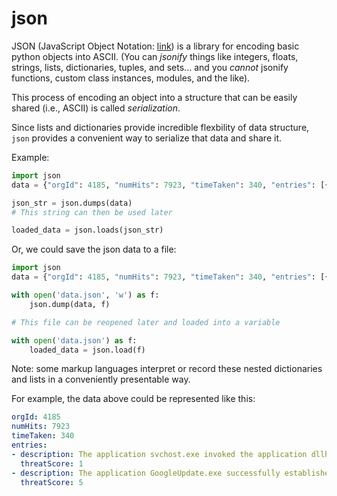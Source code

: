 # json

JSON (JavaScript Object Notation: [link](https://json.org)) is a library for encoding basic python objects into ASCII.  (You can *jsonify* things like integers, floats, strings, lists, dictionaries, tuples, and sets... and you *cannot* jsonify functions, custom class instances, modules, and the like).

This process of encoding an object into a structure that can be easily shared (i.e., ASCII) is called *serialization*.

Since lists and dictionaries provide incredible flexbility of data structure, `json` provides a convenient way to serialize that data and share it.

Example:
```python
import json
data = {"orgId": 4185, "numHits": 7923, "timeTaken": 340, "entries": [{"description": "The application svchost.exe invoked the application dllhost.exe", "threatScore": 1}, {"description": "The application GoogleUpdate.exe successfully established a TCP/443 connection to 172.16.163.67", "threatScore": 5}]}

json_str = json.dumps(data)
# This string can then be used later

loaded_data = json.loads(json_str)
```

Or, we could save the json data to a file:
```python
import json
data = {"orgId": 4185, "numHits": 7923, "timeTaken": 340, "entries": [{"description": "The application svchost.exe invoked the application dllhost.exe", "threatScore": 1}, {"description": "The application GoogleUpdate.exe successfully established a TCP/443 connection to 172.16.163.67", "threatScore": 5}]}

with open('data.json', 'w') as f:
    json.dump(data, f)

# This file can be reopened later and loaded into a variable

with open('data.json') as f:
    loaded_data = json.load(f)
```

Note: some markup languages interpret or record these nested dictionaries and lists in a conveniently presentable way.

For example, the data above could be represented like this:
```yaml
orgId: 4185
numHits: 7923
timeTaken: 340
entries:
- description: The application svchost.exe invoked the application dllhost.exe
  threatScore: 1
- description: The application GoogleUpdate.exe successfully established a TCP/443 connection to 172.16.163.67
  threatScore: 5
```
